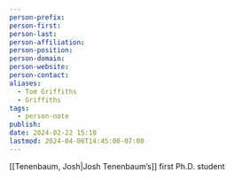 ```yaml
---
person-prefix: 
person-first: 
person-last: 
person-affiliation: 
person-position: 
person-domain: 
person-website: 
person-contact: 
aliases:
  - Tom Griffiths
  - Griffiths
tags:
  - person-note
publish: 
date: 2024-02-22 15:10
lastmod: 2024-04-06T14:45:00-07:00
---
```

[[Tenenbaum, Josh|Josh Tenenbaum’s]] first Ph.D. student
